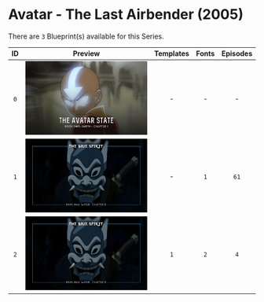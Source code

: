 # Avatar - The Last Airbender (2005)

There are `3` Blueprint(s) available for this Series.

| ID | Preview | Templates | Fonts | Episodes | 
| :---: | :---: | :---: | :---: | :---: |
| `0` | <img src="./0/preview.jpg" height="150"> | - | - | - |
| `1` | <img src="./1/preview0.jpg" height="150"> | - | `1` | `61` |
| `2` | <img src="./2/preview0.jpg" height="150"> | `1` | `2` | `4` |